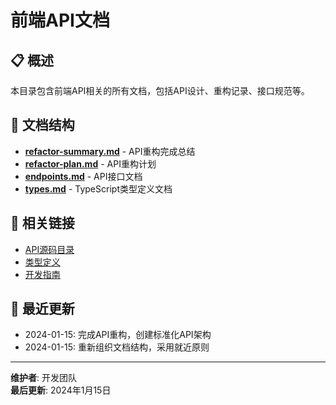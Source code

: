 # 前端API文档

## 📋 概述

本目录包含前端API相关的所有文档，包括API设计、重构记录、接口规范等。

## 📁 文档结构

- **[refactor-summary.md](./refactor-summary.md)** - API重构完成总结
- **[refactor-plan.md](./refactor-plan.md)** - API重构计划
- **[endpoints.md](./endpoints.md)** - API接口文档
- **[types.md](./types.md)** - TypeScript类型定义文档

## 🔗 相关链接

- [API源码目录](../../src/api/)
- [类型定义](../../src/api/types/)
- [开发指南](../guides/)

## 📝 最近更新

- 2024-01-15: 完成API重构，创建标准化API架构
- 2024-01-15: 重新组织文档结构，采用就近原则

---

**维护者**: 开发团队  
**最后更新**: 2024年1月15日